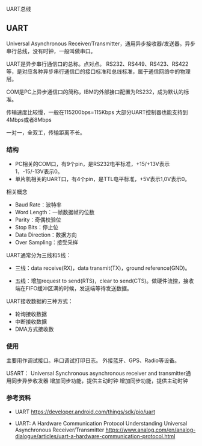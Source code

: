 UART总线


## UART
Universal Asynchronous Receiver/Transmitter，通用异步接收器/发送器。异步串行总线，没有时钟，一般叫做串口。

UART是异步串行通信口的总称。点对点。
RS232、RS449、RS423、RS422等，是对应各种异步串行通信口的接口标准和总线标准，属于通信网络中的物理层。

COM是PC上异步通信口的简称，IBM的外部接口配置为RS232，成为默认的标准。

传输速度比较慢，一般在115200bps=115Kbps
大部分UART控制器也能支持到4Mbps或者8Mbps

一对一，全双工，传输距离不长。


### 结构
- PC相关的COM口，有9个pin，是RS232电平标准，+15/+13V表示1，-15/-13V表示0。
- 单片机相关的UART口，有4个pin，是TTL电平标准，+5V表示1,0V表示0。


相关概念
- Baud Rate：波特率
- Word Length：一帧数据帧的位数
- Parity：奇偶校验位
- Stop Bits：停止位
- Data Direction：数据方向
- Over Sampling：接受采样

UART通常分为三线和5线：
- 三线：data receive(RX)，data transmit(TX)，ground reference(GND)。

- 五线：增加request to send(RTS)，clear to send(CTS)。做硬件流控，接收端在FIFO缓冲区满的时候，发送端等待发送数据。


UART接收数据的三种方式：
- 轮询接收数据
- 中断接收数据
- DMA方式接收数


### 使用
主要用作调试接口。串口调试打印日志。
外接蓝牙、GPS、Radio等设备。

USART：
Universal Synchronous asynchronous receiver and transmitter通用同步异步收发器
增加同步功能，提供主动时钟
增加同步功能，提供主动时钟


### 参考资料

- UART
https://developer.android.com/things/sdk/pio/uart

- UART: A Hardware Communication Protocol Understanding Universal Asynchronous Receiver/Transmitter
https://www.analog.com/en/analog-dialogue/articles/uart-a-hardware-communication-protocol.html


